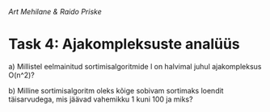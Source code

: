 *Art Mehilane & Raido Priske*
# Task 4: Ajakompleksuste analüüs

a) Millistel eelmainitud sortimisalgoritmide l on halvimal juhul ajakompleksus O(n^2)?

b) Milline sortimisalgoritm oleks kõige sobivam sortimaks loendit täisarvudega, mis jäävad vahemikku 1 kuni 100 ja miks?
